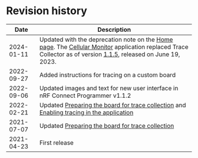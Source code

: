 # Revision history

| Date       | Description                                                  |
| ---------- | ------------------------------------------------------------ |
| 2024-01-11 | Updated with the deprecation note on the [Home page](./index.md). The [Cellular Monitor](https://docs.nordicsemi.com/bundle/nrf-connect-cellularmonitor/page/index.html) application replaced Trace Collector as of version [1.1.5](https://github.com/NordicSemiconductor/pc-nrfconnect-tracecollector/blob/main/Changelog.md), released on June 19, 2023.  |
| 2022-09-27 | Added instructions for tracing on a custom board             |
| 2022-09-06 | Updated images and text for new user interface in nRF Connect Programmer v1.1.2 |
| 2022-02-21 | Updated [Preparing the board for trace collection](nrf9160_preparing.md) and [Enabling tracing in the application](nrf9160_enabling.md) |
| 2021-07-07 | Updated [Preparing the board for trace collection](nrf9160_preparing.md)             |
| 2021-04-23 | First release                                                |

